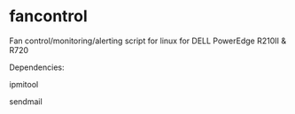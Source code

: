 # fancontrol
Fan control/monitoring/alerting script for linux for DELL PowerEdge R210II &amp; R720

Dependencies:

ipmitool

sendmail
